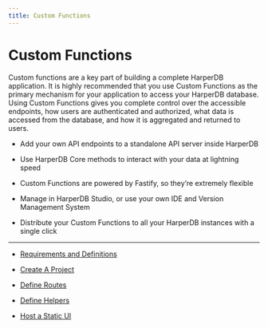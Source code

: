 ```yaml
---
title: Custom Functions
---
```


# Custom Functions

Custom functions are a key part of building a complete HarperDB application. It is highly recommended that you use Custom Functions as the primary mechanism for your application to access your HarperDB database. Using Custom Functions gives you complete control over the accessible endpoints, how users are authenticated and authorized, what data is accessed from the database, and how it is aggregated and returned to users.

* Add your own API endpoints to a standalone API server inside HarperDB

* Use HarperDB Core methods to interact with your data at lightning speed

* Custom Functions are powered by Fastify, so they’re extremely flexible

* Manage in HarperDB Studio, or use your own IDE and Version Management System

* Distribute your Custom Functions to all your HarperDB instances with a single click

---
* [Requirements and Definitions](./requirements-definitions)

* [Create A Project](./create-project)

* [Define Routes](./define-routes)

* [Define Helpers](./define-helpers)

* [Host a Static UI](./host-static)